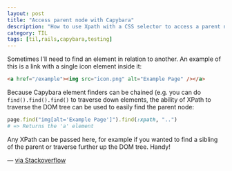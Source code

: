 ```yaml
---
layout: post
title: "Access parent node with Capybara"
description: "How to use Xpath with a CSS selector to access a parent node with Capybara."
category: TIL
tags: [til,rails,capybara,testing]
---
```


Sometimes I'll need to find an element in relation to another. An example of this is a link with a single icon element inside it:

``` html
<a href="/example"><img src="icon.png" alt="Example Page" /></a>
```

Because Capybara element finders can be chained (e.g. you can do `find().find().find()` to traverse down elements, the ability of XPath to traverse the DOM tree can be used to easily find the parent node:

``` ruby
page.find("img[alt='Example Page']").find(:xpath, "..")
# => Returns the 'a' element
```

Any XPath can be passed here, for example if you wanted to find a sibling of the parent or traverse further up the DOM tree. Handy!

&mdash; [via Stackoverflow](https://stackoverflow.com/a/6611237)



